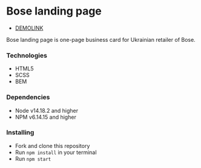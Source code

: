 # Bose landing page
- [DEMOLINK](https://krolich500grn.github.io/bose-landing/)

Bose landing page is one-page business card for Ukrainian retailer of Bose.

### Technologies
- HTML5
- SCSS
- BEM

### Dependencies
* Node v14.18.2 and higher
* NPM v6.14.15 and higher


### Installing
* Fork and clone this repository
* Run `npm install` in your terminal
* Run `npm start`
